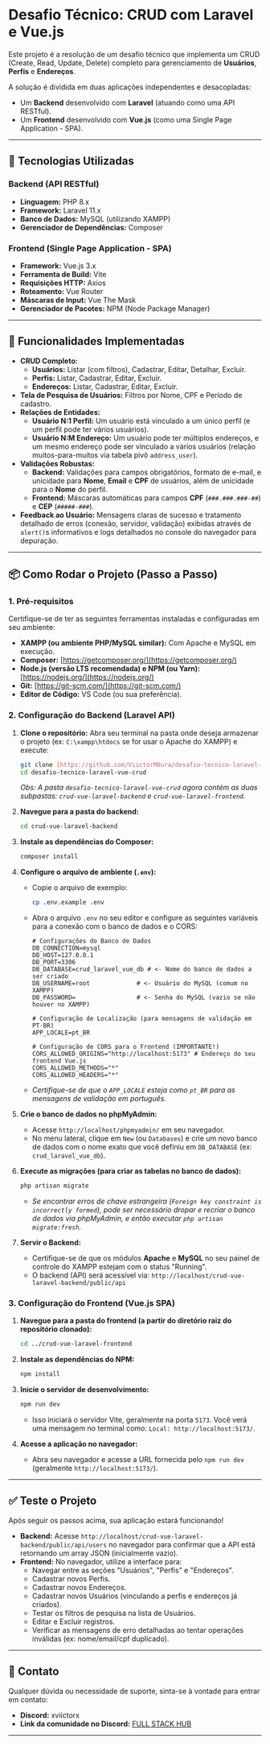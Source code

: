 # Desafio Técnico: CRUD com Laravel e Vue.js

Este projeto é a resolução de um desafio técnico que implementa um CRUD (Create, Read, Update, Delete) completo para gerenciamento de **Usuários**, **Perfis** e **Endereços**.

A solução é dividida em duas aplicações independentes e desacopladas:
* Um **Backend** desenvolvido com **Laravel** (atuando como uma API RESTful).
* Um **Frontend** desenvolvido com **Vue.js** (como uma Single Page Application - SPA).

---

## 🚀 Tecnologias Utilizadas

### Backend (API RESTful)

* **Linguagem:** PHP 8.x
* **Framework:** Laravel 11.x
* **Banco de Dados:** MySQL (utilizando XAMPP)
* **Gerenciador de Dependências:** Composer

### Frontend (Single Page Application - SPA)

* **Framework:** Vue.js 3.x
* **Ferramenta de Build:** Vite
* **Requisições HTTP:** Axios
* **Roteamento:** Vue Router
* **Máscaras de Input:** Vue The Mask
* **Gerenciador de Pacotes:** NPM (Node Package Manager)

---

## 🎯 Funcionalidades Implementadas

* **CRUD Completo:**
    * **Usuários:** Listar (com filtros), Cadastrar, Editar, Detalhar, Excluir.
    * **Perfis:** Listar, Cadastrar, Editar, Excluir.
    * **Endereços:** Listar, Cadastrar, Editar, Excluir.
* **Tela de Pesquisa de Usuários:** Filtros por Nome, CPF e Período de cadastro.
* **Relações de Entidades:**
    * **Usuário N:1 Perfil:** Um usuário está vinculado a um único perfil (e um perfil pode ter vários usuários).
    * **Usuário N:M Endereço:** Um usuário pode ter múltiplos endereços, e um mesmo endereço pode ser vinculado a vários usuários (relação muitos-para-muitos via tabela pivô `address_user`).
* **Validações Robustas:**
    * **Backend:** Validações para campos obrigatórios, formato de e-mail, e unicidade para **Nome**, **Email** e **CPF** de usuários, além de unicidade para o **Nome** do perfil.
    * **Frontend:** Máscaras automáticas para campos **CPF** (`###.###.###-##`) e **CEP** (`#####-###`).
* **Feedback ao Usuário:** Mensagens claras de sucesso e tratamento detalhado de erros (conexão, servidor, validação) exibidas através de `alert()`s informativos e logs detalhados no console do navegador para depuração.

---

## 📦 Como Rodar o Projeto (Passo a Passo)

### 1. Pré-requisitos

Certifique-se de ter as seguintes ferramentas instaladas e configuradas em seu ambiente:

* **XAMPP (ou ambiente PHP/MySQL similar):** Com Apache e MySQL em execução.
* **Composer:** [https://getcomposer.org/](https://getcomposer.org/)
* **Node.js (versão LTS recomendada) e NPM (ou Yarn):** [https://nodejs.org/](https://nodejs.org/)
* **Git:** [https://git-scm.com/](https://git-scm.com/)
* **Editor de Código:** VS Code (ou sua preferência).

### 2. Configuração do Backend (Laravel API)

1.  **Clone o repositório:**
    Abra seu terminal na pasta onde deseja armazenar o projeto (ex: `C:\xampp\htdocs` se for usar o Apache do XAMPP) e execute:
    ```bash
    git clone [https://github.com/ViictorM0ura/desafio-tecnico-laravel-vue-crud.git](https://github.com/ViictorM0ura/desafio-tecnico-laravel-vue-crud.git)
    cd desafio-tecnico-laravel-vue-crud
    ```
    *Obs: A pasta `desafio-tecnico-laravel-vue-crud` agora contém as duas subpastas: `crud-vue-laravel-backend` e `crud-vue-laravel-frontend`.*

2.  **Navegue para a pasta do backend:**
    ```bash
    cd crud-vue-laravel-backend
    ```

3.  **Instale as dependências do Composer:**
    ```bash
    composer install
    ```

4.  **Configure o arquivo de ambiente (`.env`):**
    * Copie o arquivo de exemplo:
        ```bash
        cp .env.example .env
        ```
    * Abra o arquivo `.env` no seu editor e configure as seguintes variáveis para a conexão com o banco de dados e o CORS:
        ```env
        # Configurações do Banco de Dados
        DB_CONNECTION=mysql
        DB_HOST=127.0.0.1
        DB_PORT=3306
        DB_DATABASE=crud_laravel_vue_db # <- Nome do banco de dados a ser criado
        DB_USERNAME=root             # <- Usuário do MySQL (comum no XAMPP)
        DB_PASSWORD=                 # <- Senha do MySQL (vazio se não houver no XAMPP)

        # Configuração de Localização (para mensagens de validação em PT-BR)
        APP_LOCALE=pt_BR

        # Configuração de CORS para o Frontend (IMPORTANTE!)
        CORS_ALLOWED_ORIGINS="http://localhost:5173" # Endereço do seu frontend Vue.js
        CORS_ALLOWED_METHODS="*"
        CORS_ALLOWED_HEADERS="*"
        ```
    * *Certifique-se de que o `APP_LOCALE` esteja como `pt_BR` para as mensagens de validação em português.*

5.  **Crie o banco de dados no phpMyAdmin:**
    * Acesse `http://localhost/phpmyadmin/` em seu navegador.
    * No menu lateral, clique em `New` (ou `Databases`) e crie um novo banco de dados com o nome exato que você definiu em `DB_DATABASE` (ex: `crud_laravel_vue_db`).

6.  **Execute as migrações (para criar as tabelas no banco de dados):**
    ```bash
    php artisan migrate
    ```
    * *Se encontrar erros de chave estrangeira (`Foreign key constraint is incorrectly formed`), pode ser necessário dropar e recriar o banco de dados via phpMyAdmin, e então executar `php artisan migrate:fresh`.*

7.  **Servir o Backend:**
    * Certifique-se de que os módulos **Apache** e **MySQL** no seu painel de controle do XAMPP estejam com o status "Running".
    * O backend (API) será acessível via: `http://localhost/crud-vue-laravel-backend/public/api`

### 3. Configuração do Frontend (Vue.js SPA)

1.  **Navegue para a pasta do frontend (a partir do diretório raiz do repositório clonado):**
    ```bash
    cd ../crud-vue-laravel-frontend
    ```

2.  **Instale as dependências do NPM:**
    ```bash
    npm install
    ```

3.  **Inicie o servidor de desenvolvimento:**
    ```bash
    npm run dev
    ```
    * Isso iniciará o servidor Vite, geralmente na porta `5173`. Você verá uma mensagem no terminal como: `Local: http://localhost:5173/`.

4.  **Acesse a aplicação no navegador:**
    * Abra seu navegador e acesse a URL fornecida pelo `npm run dev` (geralmente `http://localhost:5173/`).

---

## ✅ Teste o Projeto

Após seguir os passos acima, sua aplicação estará funcionando!

* **Backend:** Acesse `http://localhost/crud-vue-laravel-backend/public/api/users` no navegador para confirmar que a API está retornando um array JSON (inicialmente vazio).
* **Frontend:** No navegador, utilize a interface para:
    * Navegar entre as seções "Usuários", "Perfis" e "Endereços".
    * Cadastrar novos Perfis.
    * Cadastrar novos Endereços.
    * Cadastrar novos Usuários (vinculando a perfis e endereços já criados).
    * Testar os filtros de pesquisa na lista de Usuários.
    * Editar e Excluir registros.
    * Verificar as mensagens de erro detalhadas ao tentar operações inválidas (ex: nome/email/cpf duplicado).

---

## 📧 Contato

Qualquer dúvida ou necessidade de suporte, sinta-se à vontade para entrar em contato:

* **Discord:** xviictorx
* **Link da comunidade no Discord:** [FULL STACK HUB](https://discord.gg/FvwXhJzDn2)

---
